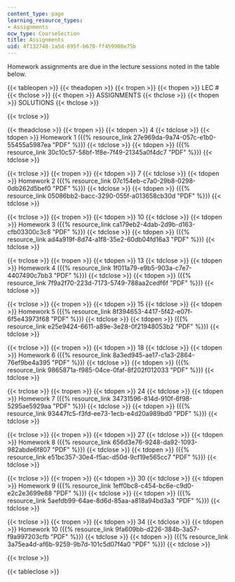 ```yaml
---
content_type: page
learning_resource_types:
- Assignments
ocw_type: CourseSection
title: Assignments
uid: 4f132748-1a5d-695f-b670-ff459908e75b
---
```


Homework assignments are due in the lecture sessions noted in the table below.

{{< tableopen >}}
{{< theadopen >}}
{{< tropen >}}
{{< thopen >}}
LEC #
{{< thclose >}}
{{< thopen >}}
ASSIGNMENTS
{{< thclose >}}
{{< thopen >}}
SOLUTIONS
{{< thclose >}}

{{< trclose >}}

{{< theadclose >}}
{{< tropen >}}
{{< tdopen >}}
4
{{< tdclose >}}
{{< tdopen >}}
Homework 1 ({{% resource_link 27e969da-9a74-057c-e1b0-55455a5987ea "PDF" %}})
{{< tdclose >}}
{{< tdopen >}}
({{% resource_link 30c10c57-58bf-1f8e-7f49-21345a0f4dc7 "PDF" %}})
{{< tdclose >}}

{{< trclose >}}
{{< tropen >}}
{{< tdopen >}}
7
{{< tdclose >}}
{{< tdopen >}}
Homework 2 ({{% resource_link 07c154eb-c7a0-29b8-0298-0db262d5bef0 "PDF" %}})
{{< tdclose >}}
{{< tdopen >}}
({{% resource_link 05086bb2-bacc-3290-055f-a013658cb30d "PDF" %}})
{{< tdclose >}}

{{< trclose >}}
{{< tropen >}}
{{< tdopen >}}
10
{{< tdclose >}}
{{< tdopen >}}
Homework 3 ({{% resource_link ca179eb2-4dab-2d9b-d163-cfb03300c3c8 "PDF" %}})
{{< tdclose >}}
{{< tdopen >}}
({{% resource_link ad4a919f-8d74-a1f8-35e2-60db04fd16a3 "PDF" %}})
{{< tdclose >}}

{{< trclose >}}
{{< tropen >}}
{{< tdopen >}}
13
{{< tdclose >}}
{{< tdopen >}}
Homework 4 ({{% resource_link 1f011a79-e9b5-903a-c7e7-4407490c7bb3 "PDF" %}})
{{< tdclose >}}
{{< tdopen >}}
({{% resource_link 7f9a2f70-223d-7173-5749-788aa2cedf6f "PDF" %}})
{{< tdclose >}}

{{< trclose >}}
{{< tropen >}}
{{< tdopen >}}
15
{{< tdclose >}}
{{< tdopen >}}
Homework 5 ({{% resource_link 8f394653-4417-5f42-e07f-6f5e43973f68 "PDF" %}})
{{< tdclose >}}
{{< tdopen >}}
({{% resource_link e25e9424-6611-a89e-3e28-0f21948053b2 "PDF" %}})
{{< tdclose >}}

{{< trclose >}}
{{< tropen >}}
{{< tdopen >}}
18
{{< tdclose >}}
{{< tdopen >}}
Homework 6 ({{% resource_link 8a3ed945-ae17-c1a3-2864-76ef9be4a395 "PDF" %}})
{{< tdclose >}}
{{< tdopen >}}
({{% resource_link 9865871a-f985-04ce-0faf-8f202f012033 "PDF" %}})
{{< tdclose >}}

{{< trclose >}}
{{< tropen >}}
{{< tdopen >}}
24
{{< tdclose >}}
{{< tdopen >}}
Homework 7 ({{% resource_link 34731596-814d-910f-6f98-5295ae5929aa "PDF" %}})
{{< tdclose >}}
{{< tdopen >}}
({{% resource_link 93447fc5-f3fd-ee73-1ecb-e4d20a989bd0 "PDF" %}})
{{< tdclose >}}

{{< trclose >}}
{{< tropen >}}
{{< tdopen >}}
27
{{< tdclose >}}
{{< tdopen >}}
Homework 8 ({{% resource_link 656d3e76-9248-da92-1093-982abde6f807 "PDF" %}})
{{< tdclose >}}
{{< tdopen >}}
({{% resource_link e51bc357-30e4-f5ac-d50d-9cf19e565cc7 "PDF" %}})
{{< tdclose >}}

{{< trclose >}}
{{< tropen >}}
{{< tdopen >}}
30
{{< tdclose >}}
{{< tdopen >}}
Homework 9 ({{% resource_link 1eff0bc8-c454-bc6e-c9d0-e2c2e3699e88 "PDF" %}})
{{< tdclose >}}
{{< tdopen >}}
({{% resource_link 5aefdb99-64ae-8d6d-85aa-a818a94bd3a3 "PDF" %}})
{{< tdclose >}}

{{< trclose >}}
{{< tropen >}}
{{< tdopen >}}
34
{{< tdclose >}}
{{< tdopen >}}
Homework 10 ({{% resource_link 9fa609bb-d226-384b-3a57-f9a997203cfb "PDF" %}})
{{< tdclose >}}
{{< tdopen >}}
({{% resource_link 3a75ea4d-af6b-9259-9b7d-101c5d07f4a0 "PDF" %}})
{{< tdclose >}}

{{< trclose >}}

{{< tableclose >}}